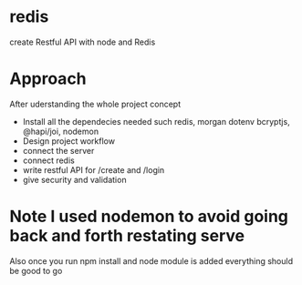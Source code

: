 # redis
create Restful API with node and Redis
# Approach
After uderstanding the whole project concept
- Install all the dependecies needed such redis, morgan dotenv bcryptjs, @hapi/joi, nodemon
- Design project workflow
- connect the server 
- connect redis
- write restful API for /create and /login
- give security and validation

# Note I used nodemon to avoid going back and forth restating serve
Also once you run npm install and node module is added everything should be good to go
